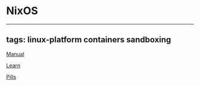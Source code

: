 # NixOS
---
tags: linux-platform containers sandboxing
---

[Manual](https://nixos.org/manual/nixos/stable/)

[Learn](https://nixos.org/learn.html)

[Pills](https://nixos.org/guides/nix-pills/)